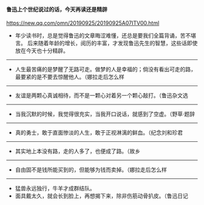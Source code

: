 #### 鲁迅上个世纪说过的话，今天再读还是精辟
https://new.qq.com/omn/20190925/20190925A07ITV00.html
- 年少读书时，总是觉得鲁迅的文章晦涩难懂，还总是要我们全篇背诵，苦不堪言。
后来随着年龄的增长，阅历的丰富，才发现鲁迅先生的智慧，这些话即使放在今天也十分精辟。
---
- 人生最苦痛的是梦醒了无路可走。做梦的人是幸福的；倘没有看出可走的路，最要紧的是不要去惊醒他人。（娜拉走后怎么样
---
- 友谊是两颗心真诚相待，而不是一颗心对着另一个颗心敲打。（鲁迅杂文选
---
- 当我沉默的时候，我觉得很充实，当我开口说话，就感到了空虚。（野草·题辞
---
- 真的勇士，敢于直面惨淡的人生，敢于正视淋漓的鲜血。（纪念刘和珍君
---
- 其实地上本没有路，走的人多了，也便成了路。（故乡
---
- 自由固不是钱所能买到的，但能够为钱而卖掉。（娜拉走后怎么样
---
- 猛兽永远独行，牛羊才成群结队。
- 面具戴太久，就会长到脸上，再想揭下来，除非伤筋动骨扒皮。（鲁迅日记
